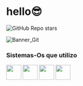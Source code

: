 # hello😎

![GitHub Repo stars](https://img.shields.io/github/stars/venom-24/venom-24?style=social)

![Banner_Git](https://i.ibb.co/641L9Hr/Sin-t-tulo4.png)
### Sistemas-Os que utilizo

<code><img height="40" src="https://i.ibb.co/2ZyDP0L/images-1.png"></code>
<code><img height="40" src="https://i.ibb.co/hXphZBm/1588634115663.png"></code>
<code><img height="40" src="https://i.ibb.co/K9vhHG8/67564-hardware-drive-ubuntu-free-download-png-hd-thumb.png"></code>
 <a href=https://t.me/VEN0M24>
 <code><img height="40" src="https://1.bp.blogspot.com/-kWdCPh5szGg/YCbu5-lb3JI/AAAAAAAAAOE/la03Qy0G7C4MaHabWoP9a5hHJNpjFj3rgCLcBGAsYHQ/s0/1613164168574.png" alt="" />
 </a></code>
